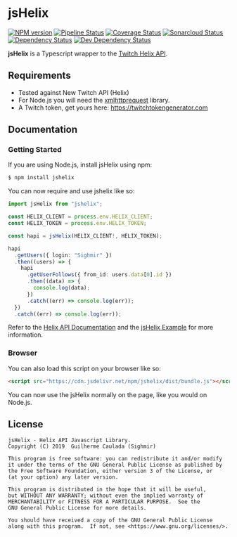 # jsHelix

[npm-url]: https://npmjs.org/package/jshelix
[npm-image]: https://img.shields.io/npm/v/jshelix.svg
[pipeline-image]: https://github.com/Sighmir/jsHelix/workflows/CI/CD/badge.svg
[pipeline-url]: https://github.com/Sighmir/jsHelix/actions?query=workflow%3ACI%2FCD
[coverage-image]: https://codecov.io/gh/Sighmir/jsHelix/graph/badge.svg
[coverage-url]: https://codecov.io/gh/Sighmir/jsHelix
[quality-image]: https://sonarcloud.io/api/project_badges/measure?project=jsHelix&metric=alert_status
[quality-url]: https://sonarcloud.io/dashboard?id=jsHelix
[depstat-url]: https://david-dm.org/Sighmir/jsHelix
[depstat-image]: https://david-dm.org/Sighmir/jsHelix/status.svg
[devdepstat-url]: https://david-dm.org/Sighmir/jsHelix?type=dev
[devdepstat-image]: https://david-dm.org/Sighmir/jsHelix/dev-status.svg

[![NPM version][npm-image]][npm-url]
[![Pipeline Status][pipeline-image]][pipeline-url]
[![Coverage Status][coverage-image]][coverage-url]
[![Sonarcloud Status][quality-image]][quality-url]
[![Dependency Status][depstat-image]][depstat-url]
[![Dev Dependency Status][devdepstat-image]][devdepstat-url]

**jsHelix** is a Typescript wrapper to the [Twitch Helix API](https://dev.twitch.tv/docs/api/reference/).

## Requirements

- Tested against New Twitch API (Helix)
- For Node.js you will need the [xmlhttprequest](https://www.npmjs.com/package/xmlhttprequest) library.
- A Twitch token, get yours here: https://twitchtokengenerator.com

## Documentation

### Getting Started

If you are using Node.js, install jsHelix using npm:

```bash
$ npm install jshelix
```

You can now require and use jshelix like so:

```ts
import jsHelix from "jshelix";

const HELIX_CLIENT = process.env.HELIX_CLIENT;
const HELIX_TOKEN = process.env.HELIX_TOKEN;

const hapi = jsHelix(HELIX_CLIENT!, HELIX_TOKEN);

hapi
  .getUsers({ login: "Sighmir" })
  .then((users) => {
    hapi
      .getUserFollows({ from_id: users.data[0].id })
      .then((data) => {
        console.log(data);
      })
      .catch((err) => console.log(err));
  })
  .catch((err) => console.log(err));
```

Refer to the [Helix API Documentation](https://dev.twitch.tv/docs/api/reference/) and the [jsHelix Example](https://github.com/Sighmir/jsHelix/tree/master/example) for more information.

### Browser

You can also load this script on your browser like so:

```html
<script src="https://cdn.jsdelivr.net/npm/jshelix/dist/bundle.js"></script>
```

You can now use the jsHelix normally on the page, like you would on Node.js.

## License

```
jsHelix - Helix API Javascript Library.
Copyright (C) 2019  Guilherme Caulada (Sighmir)

This program is free software: you can redistribute it and/or modify
it under the terms of the GNU General Public License as published by
the Free Software Foundation, either version 3 of the License, or
(at your option) any later version.

This program is distributed in the hope that it will be useful,
but WITHOUT ANY WARRANTY; without even the implied warranty of
MERCHANTABILITY or FITNESS FOR A PARTICULAR PURPOSE.  See the
GNU General Public License for more details.

You should have received a copy of the GNU General Public License
along with this program.  If not, see <https://www.gnu.org/licenses/>.
```
